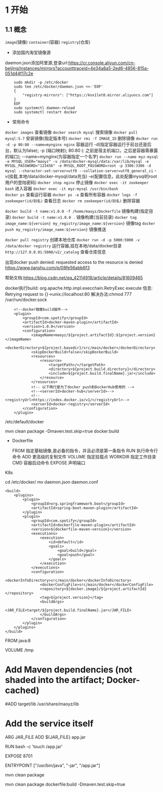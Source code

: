 # 1 开始

## 1.1 概念

`image`(镜像)
`container`(容器)
`registry`(仓库)

+ 添加国内淘宝镜像源

daemon.json添加阿里源,登录url:https://cr.console.aliyun.com/cn-beijing/instances/mirrors?accounttraceid=4e34a8a5-2ed6-4856-815a-051d44f17c2e
```
    sudo mkdir -p /etc/docker
    sudo tee /etc/docker/daemon.json <<-'EOF'
    {
        "registry-mirrors": ["https://knx1let0.mirror.aliyuncs.com"]
    }
    EOF
    sudo systemctl daemon-reload
    sudo systemctl restart docker
```

+ 常用命令

`docker images`                        查看镜像
`docker search mysql`                  搜索镜像
`docker pull mysql:5.7`                安装镜像(指定版本号)
`docker rmi -f IMAGE_ID`               删除镜像
`docker run -d -p 80:80 --name=mynginx nginx`     容器运行   -d(指定容器运行于前台还是后台，默认为false);  -p (端口映射);  80:80 (: 之前是宿主机端口，之后是容器需暴露的端口);   --name=mynginx(为容器指定一个名字)
`docker run --name myz-mysql -e MYSQL_USER="maoyz" -v /data/docker-mysql/data:/var/lib/mysql -e MYSQL_PASSWORD="123456" -e MYSQL_ROOT_PASSWORD=root -p 3306:3306 -d mysql --character-set-server=utf8 --collation-server=utf8_general_ci`   -v(挂载,本地/data/docker-mysql/data充当)  -e(配置信息，此处配置mysql的root用户的登陆密码)
`docker stop nginx`                    停止镜像
`docker exec -it zookeeper bash`       进入容器
`docker exec -it myz-mysql /usr/bin/bash`  
`docker ps`                            查看运行容器
`docker ps -a`                         查看所有容器
`docker logs -f zookeeper(id/别名)`     查看日志
`docker rm zookeeper(id/别名)`          删除容器


`docker build -t name:v1.0.0 -f /home/maoyz/Dockerfile`                 镜像构建(指定目录)
`docker build -t name:v1.0.0 .`                                         镜像构建(当前目录)
`docker tag image_name:${version} my_registry/image_name:${version}`    镜像tag
`docker push my_registry/image_name:${version}`                         镜像推送


`docker pull registry`                                 创建本地仓库
`docker run -d -p 5000:5000 -v /data/docker registry`  运行容器,挂在本地/data/docker目录
`http://127.0.0.01:5000/v2/_catalog`                   查看仓库信息


出现docker push denied: requested access to the resource is denied
    https://www.jianshu.com/p/08fe56abb6f3

帮助文档:https://blog.csdn.net/qq_42114918/article/details/81609465

docker执行build:  org.apache.http.impl.execchain.RetryExec execute 信息: Retrying request to {}->unix://localhost:80
解决办法:chmod 777 /var/run/docker.sock

```
    <!--docker镜像build插件-->
    <plugin>
        <groupId>com.spotify</groupId>
        <artifactId>docker-maven-plugin</artifactId>
        <version>1.0.0</version>
        <configuration>
            <imageName>maoyz/${project.artifactId}:${project.version}</imageName>
            <dockerDirectory>${project.basedir}/src/main/docker</dockerDirectory>
            <skipDockerBuild>false</skipDockerBuild>
            <resources>
                <resource>
                    <targetPath>/</targetPath>
                    <directory>${project.build.directory}</directory>
                    <include>${project.build.finalName}.jar</include>
                </resource>
            </resources>
            <!-- 以下两行是为了docker push到DockerHub使用的 -->
            <!--<serverId>docker-hub</serverId>-->
            <!--<registryUrl>https://index.docker.io/v1/</registryUrl>-->
            <serverId>docker-registry</serverId>
        </configuration>
    </plugin>

```


/etc/default/docker

mvn clean package -Dmaven.test.skip=true docker:build

+ Dockerfile

    FROM    指定基础镜像,是必备的指令，并且必须是第一条指令
    RUN     执行命令行命令
    ADD     更高级的复制文件
    VOLUME  指定挂载点
    WORKDIR 指定工作目录
    CMD     容器启动命令
    EXPOSE  声明端口



K8s


cd /etc/docker/
mv daemon.json daemon.conf

    <build>
        <plugins>
            <plugin>
                <groupId>org.springframework.boot</groupId>
                <artifactId>spring-boot-maven-plugin</artifactId>
            </plugin>
            <plugin>
                <groupId>com.spotify</groupId>
                <artifactId>dockerfile-maven-plugin</artifactId>
                <version>${dockerfile-maven-version}</version>
                <executions>
                    <execution>
                        <id>default</id>
                        <goals>
                            <goal>build</goal>
                            <goal>push</goal>
                        </goals>
                    </execution>
                </executions>
                <configuration>
                    <dockerInfoDirectory>src/main/docker</dockerInfoDirectory>
                    <dockerConfigFile>src/main/docker</dockerConfigFile>
                    <repository>${docker.image}/${project.artifactId}</repository>
                    <tag>${project.version}</tag>
                    <buildArgs>
                        <JAR_FILE>target/${project.build.finalName}.jar</JAR_FILE>
                    </buildArgs>
                </configuration>
            </plugin>
        </plugins>
    </build>


FROM java:8

VOLUME /tmp

# Add Maven dependencies (not shaded into the artifact; Docker-cached)
#ADD target/lib  /usr/share/maoyz/lib

# Add the service itself
ARG JAR_FILE
ADD ${JAR_FILE} app.jar

RUN bash -c 'touch /app.jar'

EXPOSE 8701

ENTRYPOINT ["/usr/bin/java", "-jar", "/app.jar"]


mvn clean package


mvn clean package dockerfile:build -Dmaven.test.skip=true